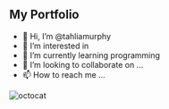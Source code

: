 ## My Portfolio
- 👋 Hi, I’m @tahliamurphy
- 👀 I’m interested in 
- :tada: I’m currently learning programming 
- 💞️ I’m looking to collaborate on ...
- 📫 How to reach me ...

<!---
tahliamurphy/tahliamurphy is a ✨ special ✨ repository because its `README.md` (this file) appears on your GitHub profile.
You can click the Preview link to take a look at your changes.
--->
![octocat](/0d84764597c721c65850a90a2ea03c7c5ad94821/octocat-1696338483814.png)
